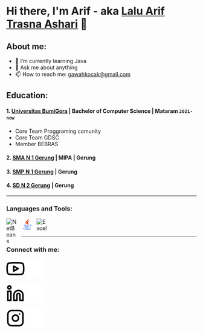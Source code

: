 # Hi there, I'm Arif  - aka [Lalu Arif Trasna Ashari](https://www.youtube.com/@laluariftrasnaashari4794/videos) 👋
## About me:
- 🌱 I’m currently learning Java
- 💬 Ask me about anything
- 📫 How to reach me: gawahkocak@gmail.com

## Education:

#### 1. [Universitas BumiGora](https://universitasbumigora.ac.id/) | Bachelor of Computer Science | Mataram `2021-now`
   - Core Team Proggraming comunity
   - Core Team GDSC
   - Member BEBRAS
 #### 2. [SMA N 1 Gerung](https://smansagerung.sch.id/) | MIPA | Gerung 
 #### 3. [SMP N 1 Gerung]()   | Gerung 
 #### 4. [SD N 2 Gerung]()   | Gerung 


---

### Languages and Tools:

[<img align="left" alt="NetBeans" width="30px" src="https://upload.wikimedia.org/wikipedia/commons/9/98/Apache_NetBeans_Logo.svg" style="padding-right:10px;" />][webdev]
[<img align="left" alt="Java" width="30px" src="https://github.com/LALUARIFTA/LALUARIFTA/blob/main/img/java-svgrepo-com.svg" style="padding-right:10px;" />][webdev]
[<img align="left" alt="Excel" width="30px" src="https://is2-ssl.mzstatic.com/image/thumb/Purple126/v4/a8/fd/5a/a8fd5a84-c6f1-355f-3b9f-6e86598efaa3/XCEL.png/1200x630bb.png" style="padding-right:10px;" />][webdev]

<br />
<br />

---
### Connect with me:

[![website](./img/youtube-light.svg)](https://www.youtube.com/@laluariftrasnaashari4794/videos#gh-light-mode-only)
[![website](./img/youtube-dark.svg)](https://www.youtube.com/@laluariftrasnaashari4794/videos#gh-dark-mode-only)


[![website](./img/linkedin-light.svg)](https://www.linkedin.com/in/lalu-arif-214803221/#gh-light-mode-only)
[![website](./img/linkedin-dark.svg)](https://www.linkedin.com/in/lalu-arif-214803221/#gh-dark-mode-only)

[![website](./img/instagram-light.svg)](https://www.instagram.com/ll.trasna/#gh-light-mode-only)
[![website](./img/instagram-dark.svg)](https://www.instagram.com/ll.trasna/#gh-dark-mode-only)



[webdev]: https://github.com/LALUARIFTA/LALUARIFTA
